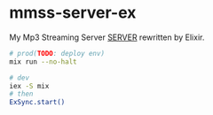 # mmss-server-ex

My Mp3 Streaming Server [SERVER](https://github.com/leader22/mmss-server) rewritten by Elixir.

```sh
# prod(TODO: deploy env)
mix run --no-halt

# dev
iex -S mix
# then
ExSync.start()
```

